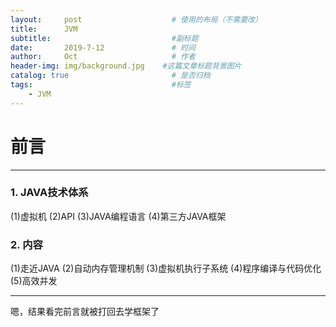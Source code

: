 ```yaml
---
layout:     post                    # 使用的布局（不需要改）
title:      JVM                    
subtitle:                           #副标题
date:       2019-7-12               # 时间
author:     Oct                     # 作者
header-img: img/background.jpg    #这篇文章标题背景图片
catalog: true                       # 是否归档
tags:                               #标签
    - JVM
---
```

# 前言
---
### 1. JAVA技术体系
(1)虚拟机
(2)API
(3)JAVA编程语言
(4)第三方JAVA框架

### 2. 内容
(1)走近JAVA
(2)自动内存管理机制
(3)虚拟机执行子系统
(4)程序编译与代码优化
(5)高效并发

---
嗯，结果看完前言就被打回去学框架了
